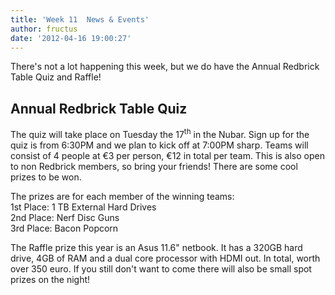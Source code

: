 ```yaml
---
title: 'Week 11  News & Events'
author: fructus
date: '2012-04-16 19:00:27'
---
```

There's not a lot happening this week, but we do have the Annual Redbrick Table Quiz and Raffle!

## Annual Redbrick Table Quiz

The quiz will take place on Tuesday the 17<sup>th</sup> in the Nubar. Sign up for the quiz is from 6:30PM and we plan to kick off at 7:00PM sharp. Teams will consist of 4 people at €3 per person, €12 in total per team. This is also open to non Redbrick members, so bring your friends! There are some cool prizes to be won.

The prizes are for each member of the winning teams:  
1st Place: 1 TB External Hard Drives  
2nd Place: Nerf Disc Guns  
3rd Place: Bacon Popcorn  

The Raffle prize this year is an Asus 11.6" netbook. It has a 320GB hard drive, 4GB of RAM and a dual core processor with HDMI out. In total, worth over 350 euro. If you still don't want to come there will also be small spot prizes on the night!